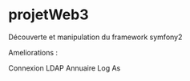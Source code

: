 projetWeb3
==========

Découverte et manipulation du framework symfony2

Ameliorations :

Connexion LDAP
Annuaire
Log As
